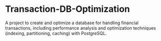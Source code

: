 # Transaction-DB-Optimization
A project to create and optimize a database for handling financial transactions, including performance analysis and optimization techniques (indexing, partitioning, caching) with PostgreSQL.
